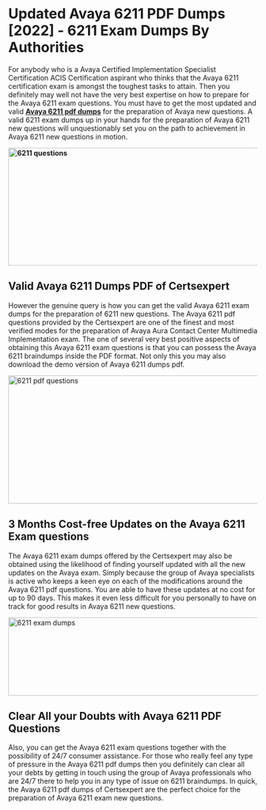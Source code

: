 <h1><strong>Updated Avaya 6211 PDF Dumps [2022] - 6211 Exam Dumps By Authorities&nbsp;</strong></h1>
<p><span style="font-weight: 400;">For anybody who is a Avaya Certified Implementation Specialist Certification ACIS Certification aspirant who thinks that the Avaya 6211 certification exam is amongst the toughest tasks to attain. Then you definitely may well not have the very best expertise on how to prepare for the Avaya 6211 exam questions. You must have to get the most updated and valid <strong><a href="https://www.certsexpert.com/6211-pdf-questions.html">Avaya 6211 pdf dumps</a></strong> for the preparation of Avaya new questions. A valid  6211 exam dumps up in your hands for the preparation of Avaya 6211 new questions will unquestionably set you on the path to achievement in Avaya 6211 new questions in motion.</span></p>
<p><span style="font-weight: 400;"><strong><img style="display: block; margin-left: auto; margin-right: auto;" src="https://i.ibb.co/QXh983F/73475278-2429792180625311-4586132736837681152-n.jpg" alt="6211 questions" width="632" height="238" /></strong></span></p>
<h2><strong>Valid Avaya 6211 Dumps PDF of Certsexpert</strong></h2>
<p><span style="font-weight: 400;">However the genuine query is how you can get the valid Avaya 6211 exam dumps for the preparation of 6211 new questions. The Avaya 6211 pdf questions provided by the Certsexpert are one of the finest and most verified modes for the preparation of Avaya Aura Contact Center Multimedia Implementation exam. The one of several very best positive aspects of obtaining this Avaya 6211 exam questions is that you can possess the Avaya 6211 braindumps inside the PDF format. Not only this you may also download the demo version of Avaya 6211 dumps pdf.</span></p>
<p><span style="font-weight: 400;"><img style="display: block; margin-left: auto; margin-right: auto;" src="https://i.ibb.co/Jd8hN2L/76714008-3182067705200142-8735104740007870464-n.jpg" alt="6211 pdf questions" width="701" height="259" /></span></p>
<h2><strong>3 Months Cost-free Updates on the Avaya 6211 Exam questions</strong></h2>
<p><span style="font-weight: 400;">The Avaya 6211 exam dumps offered by the Certsexpert may also be obtained using the likelihood of finding yourself updated with all the new updates on the Avaya exam. Simply because the group of Avaya specialists is active who keeps a keen eye on each of the modifications around the Avaya 6211 pdf questions. You are able to have these updates at no cost for up to 90 days. This makes it even less difficult for you personally to have on track for good results in Avaya 6211 new questions.</span></p>
<p><span style="font-weight: 400;"><a href="https://www.certsexpert.com/6211-pdf-questions.html"><img style="display: block; margin-left: auto; margin-right: auto;" src="https://i.ibb.co/TMnKrkJ/75398236-424489711531572-5064688549987614720-n.jpg" alt="6211 exam dumps" width="714" height="158" /></a></span></p>
<h2><strong>Clear All your Doubts with Avaya 6211 PDF Questions</strong></h2>
<p>Also, you can get the Avaya 6211 exam questions together with the possibility of 24/7 consumer assistance. For those who really feel any type of pressure in the Avaya 6211 pdf dumps then you definitely can clear all your debts by getting in touch using the group of Avaya professionals who are 24/7 there to help you in any type of issue on  6211 braindumps. In quick, the Avaya 6211 pdf dumps of Certsexpert are the perfect choice for the preparation of Avaya 6211 exam new questions.</p>
